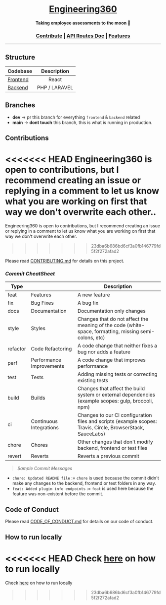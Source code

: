 <a href="https://dogehouse.tv">
<h1 align="center">Engineering360</h1>
</a>
<p align="center">
  <strong>Taking employee assessments to the moon 🚀</strong>
</p>
<p align="center">
</p>

<h3 align="center">
  <a href="https://github.com/workshopapps/engineerprofile360.web/blob/main/CONTRIBUTING.md">Contribute</a> | <a href="https://github.com/workshopapps/engineerprofile360.web/blob/main/backend/API_ROUTE.md">API Routes Doc</a> | <a href="https://github.com/workshopapps/engineerprofile360.web/issues">Features</a>
</h3>

---

## Structure

| Codebase              |      Description          |
| :-------------------- | :-----------------------: |
| [Frontend](frontend)        |  React  |
| [Backend](backend)  |     PHP / LARAVEL          |

## Branches

- **dev** -> pr this branch for everything `frontend` & `backend` related
- **main** -> **dont touch** this branch, this is what is running in production.

## Contributions

<<<<<<< HEAD
Engineering360 is open to contributions, but I recommend creating an issue or replying in a comment to let us know what you are working on first that way we don't overwrite each other..
=======
Engineering360 is open to contributions, but I recommend creating an issue or replying in a comment to let us know what you are working on first that way we don't overwrite each other.
>>>>>>> 23dba6b686bd6cf3a0fb146779fd5f2f272afad2

Please read [CONTRIBUTING.md](https://github.com/workshopapps/engineerprofile360.web/blob/main/CONTRIBUTING.md) for details on this project.

### *Commit CheatSheet*


| Type     |                          | Description                                                                                                 |
|----------|--------------------------|-------------------------------------------------------------------------------------------------------------|
|   feat   | Features                 | A new feature                                                                                               |
|    fix   | Bug Fixes                | A bug fix                                                                                                   |
|   docs   | Documentation            | Documentation only changes                                                                                  |
|   style  | Styles                   | Changes that do not affect the meaning of the code (white-space, formatting, missing semi-colons, etc)      |
| refactor | Code Refactoring         | A code change that neither fixes a bug nor adds a feature                                                   |
|   perf   | Performance Improvements | A code change that improves performance                                                                     |
|   test   | Tests                    | Adding missing tests or correcting existing tests                                                           |
|   build  | Builds                   | Changes that affect the build system or external dependencies (example scopes: gulp, broccoli, npm)         |
|    ci    | Continuous Integrations  | Changes to our CI configuration files and scripts (example scopes: Travis, Circle, BrowserStack, SauceLabs) |
|   chore  | Chores                   | Other changes that don't modify backend, frontend or test files                                                           |
|  revert  | Reverts                  | Reverts a previous commit                                                                                   |


> *Sample Commit Messages*
- `chore: Updated README file` := `chore` is used because the commit didn't make any changes to the backend, frontend or test folders in any way.
- `feat: Added plugin info endpoints` := `feat` is used here because the feature was non-existent before the commit.


<!-- 

## DogeReviewers

Contributors helping to review/merge pull requests:

- [@HarrisonMayotte](https://github.com/HarrisonMayotte)
- [@TheOtterlord](https://github.com/TheOtterlord)
- [@amitojsingh366](https://github.com/amitojsingh366)
- [@dk-raw](https://github.com/dk-raw)
- [@ermalsh](https://github.com/ermalsh)
- [@goldyydev](https://github.com/goldyydev)
- [@jamesql](https://github.com/jamesql)
- [@nadirabbas](https://github.com/nadirabbas)
- [@ofsho](https://github.com/ofsho)
- [@overlisted](https://github.com/overlisted) -->

## Code of Conduct

Please read [CODE_OF_CONDUCT.md](https://github.com/workshopapps/engineerprofile360.web/blob/main/CODE_OF_CONDUCT.md) for details on our code of conduct.

## How to run locally

<<<<<<< HEAD
Check <a href="https://github.com/workshopapps/engineerprofile360.web/blob/main/CONTRIBUTING.md#">here</a> on how to run locally</a>
=======
Check <a href="https://github.com/workshopapps/engineerprofile360.web/blob/main/CONTRIBUTING.md#">here</a> on how to run locally</a>
>>>>>>> 23dba6b686bd6cf3a0fb146779fd5f2f272afad2
